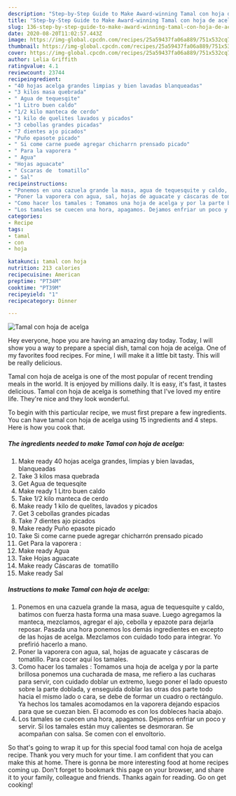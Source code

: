 ```yaml
---
description: "Step-by-Step Guide to Make Award-winning Tamal con hoja de acelga"
title: "Step-by-Step Guide to Make Award-winning Tamal con hoja de acelga"
slug: 136-step-by-step-guide-to-make-award-winning-tamal-con-hoja-de-acelga
date: 2020-08-20T11:02:57.443Z
image: https://img-global.cpcdn.com/recipes/25a59437fa06a889/751x532cq70/tamal-con-hoja-de-acelga-foto-principal.jpg
thumbnail: https://img-global.cpcdn.com/recipes/25a59437fa06a889/751x532cq70/tamal-con-hoja-de-acelga-foto-principal.jpg
cover: https://img-global.cpcdn.com/recipes/25a59437fa06a889/751x532cq70/tamal-con-hoja-de-acelga-foto-principal.jpg
author: Lelia Griffith
ratingvalue: 4.1
reviewcount: 23744
recipeingredient:
- "40 hojas acelga grandes limpias y bien lavadas blanqueadas"
- "3 kilos masa quebrada"
- " Agua de tequesqite"
- "1 Litro buen caldo"
- "1/2 kilo manteca de cerdo"
- "1 kilo de quelites lavados y picados"
- "3 cebollas grandes picadas"
- "7 dientes ajo picados"
- "Puño epasote picado"
- " Si come carne puede agregar chicharrn prensado picado"
- " Para la vaporera "
- " Agua"
- "Hojas aguacate"
- " Cscaras de  tomatillo"
- " Sal"
recipeinstructions:
- "Ponemos en una cazuela grande la masa, agua de tequesquite y caldo, batimos con fuerza hasta forma una masa suave. Luego agregamos la manteca, mezclamos, agregar el ajo, cebolla y epazote para dejarla reposar. Pasada una hora ponemos los demás ingredientes en excepto de las hojas de acelga. Mezclamos con cuidado todo para integrar. Yo prefirió hacerlo a mano."
- "Poner la vaporera con agua, sal, hojas de aguacate y cáscaras de tomatillo. Para cocer aquí los tamales."
- "Como hacer los tamales : Tomamos una hoja de acelga y por la parte brillosa ponemos una cucharada de masa, me refiero a las cucharas para servir, con cuidado doblar un extremo, luego poner el lado opuesto sobre la parte doblada, y enseguida doblar las otras dos parte todo hacia el mismo lado o cara, se debe de formar un cuadro o rectángulo. Ya hechos los tamales acomodamos en la vaporera dejando espacios para que se cuezan bien. El acomodo es con los dobleces hacia abajo."
- "Los tamales se cuecen una hora, apagamos. Dejamos enfriar un poco y servir. Si los tamales están muy calientes se desmoraran. Se acompañan con salsa. Se comen con el envoltorio."
categories:
- Recipe
tags:
- tamal
- con
- hoja

katakunci: tamal con hoja 
nutrition: 213 calories
recipecuisine: American
preptime: "PT34M"
cooktime: "PT39M"
recipeyield: "1"
recipecategory: Dinner

---
```



![Tamal con hoja de acelga](https://img-global.cpcdn.com/recipes/25a59437fa06a889/751x532cq70/tamal-con-hoja-de-acelga-foto-principal.jpg)

Hey everyone, hope you are having an amazing day today. Today, I will show you a way to prepare a special dish, tamal con hoja de acelga. One of my favorites food recipes. For mine, I will make it a little bit tasty. This will be really delicious.



Tamal con hoja de acelga is one of the most popular of recent trending meals in the world. It is enjoyed by millions daily. It is easy, it's fast, it tastes delicious. Tamal con hoja de acelga is something that I've loved my entire life. They're nice and they look wonderful.


To begin with this particular recipe, we must first prepare a few ingredients. You can have tamal con hoja de acelga using 15 ingredients and 4 steps. Here is how you cook that.

<!--inarticleads1-->

##### The ingredients needed to make Tamal con hoja de acelga:

1. Make ready 40 hojas acelga grandes, limpias y bien lavadas, blanqueadas
1. Take 3 kilos masa quebrada
1. Get  Agua de tequesqite
1. Make ready 1 Litro buen caldo
1. Take 1/2 kilo manteca de cerdo
1. Make ready 1 kilo de quelites, lavados y picados
1. Get 3 cebollas grandes picadas
1. Take 7 dientes ajo picados
1. Make ready Puño epasote picado
1. Take  Si come carne puede agregar chicharrón prensado picado
1. Get  Para la vaporera :
1. Make ready  Agua
1. Take Hojas aguacate
1. Make ready  Cáscaras de  tomatillo
1. Make ready  Sal




<!--inarticleads2-->

##### Instructions to make Tamal con hoja de acelga:

1. Ponemos en una cazuela grande la masa, agua de tequesquite y caldo, batimos con fuerza hasta forma una masa suave. Luego agregamos la manteca, mezclamos, agregar el ajo, cebolla y epazote para dejarla reposar. Pasada una hora ponemos los demás ingredientes en excepto de las hojas de acelga. Mezclamos con cuidado todo para integrar. Yo prefirió hacerlo a mano.
1. Poner la vaporera con agua, sal, hojas de aguacate y cáscaras de tomatillo. Para cocer aquí los tamales.
1. Como hacer los tamales : Tomamos una hoja de acelga y por la parte brillosa ponemos una cucharada de masa, me refiero a las cucharas para servir, con cuidado doblar un extremo, luego poner el lado opuesto sobre la parte doblada, y enseguida doblar las otras dos parte todo hacia el mismo lado o cara, se debe de formar un cuadro o rectángulo. Ya hechos los tamales acomodamos en la vaporera dejando espacios para que se cuezan bien. El acomodo es con los dobleces hacia abajo.
1. Los tamales se cuecen una hora, apagamos. Dejamos enfriar un poco y servir. Si los tamales están muy calientes se desmoraran. Se acompañan con salsa. Se comen con el envoltorio.




So that's going to wrap it up for this special food tamal con hoja de acelga recipe. Thank you very much for your time. I am confident that you can make this at home. There is gonna be more interesting food at home recipes coming up. Don't forget to bookmark this page on your browser, and share it to your family, colleague and friends. Thanks again for reading. Go on get cooking!
